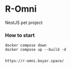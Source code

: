 # R-Omni
NestJS pet project

### How to start

```shell
docker compose down
docker compose up --build -d
```

###

```
https://r-omni.boyar.space/
```